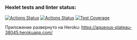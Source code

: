 ### Hexlet tests and linter status:
[![Actions Status](https://github.com/titanmen1/python-project-lvl4/workflows/hexlet-check/badge.svg)](https://github.com/titanmen1/python-project-lvl4/actions)
[![Actions Status](https://github.com/titanmen1/python-project-lvl4/workflows/CI/badge.svg)](https://github.com/titanmen1/python-project-lvl4/actions)
[![Test Coverage](https://api.codeclimate.com/v1/badges/a3cce188b07a0ff172fd/test_coverage)](https://codeclimate.com/github/titanmen1/python-project-lvl4/test_coverage)

Приложение развернуто на Heroku: https://aqueous-plateau-38045.herokuapp.com/